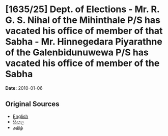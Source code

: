 # [1635/25] Dept. of Elections - Mr. R. G. S. Nihal of the Mihinthale P/S has vacated his office of member of that Sabha - Mr. Hinnegedara Piyarathne of the Galenbidunuwewa P/S has vacated his office of member of the Sabha

**Date:** 2010-01-06

## Original Sources

- [English](https://documents.gov.lk/view/extra-gazettes/2010/1/1635-25_E.pdf)
- [සිංහල](https://documents.gov.lk/view/extra-gazettes/2010/1/1635-25_S.pdf)
- [தமிழ்](https://documents.gov.lk/view/extra-gazettes/2010/1/1635-25_T.pdf)
